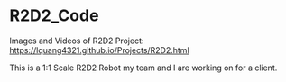 # R2D2_Code
Images and Videos of R2D2 Project: https://lquang4321.github.io/Projects/R2D2.html

This is a 1:1 Scale R2D2 Robot my team and I are working on for a client.
